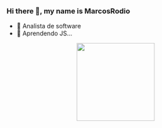 ### Hi there 👋, my name is **MarcosRodio** 



- 🔭 Analista de software
- 🌱 Aprendendo JS...


<div align="center"> 
<a href="https://github.com/MarcosRodio"> 
<img height="180em" src="https://github-readme-stats.vercel.app/api?username=MarcosRodio&show_icons=true&theme=bluesky&include_all_commits <img height="180em" src="https://github-readme-stats.vercel.app/api/top-langs/?username=MarcosRodio&layout=compact&langs_count=7&theme=dra </div> 
<div style="display: inline_block"><br> 
